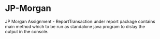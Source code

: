 # JP-Morgan
JP Morgan Assignment - 
ReportTransaction under report package contains main method which to be run as standalone java program to dislay the output in the console.

